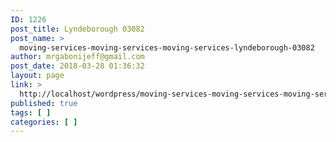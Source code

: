 ```yaml
---
ID: 1226
post_title: Lyndeborough 03082
post_name: >
  moving-services-moving-services-moving-services-lyndeborough-03082
author: mrgabonijeff@gmail.com
post_date: 2018-03-28 01:36:32
layout: page
link: >
  http://localhost/wordpress/moving-services-moving-services-moving-services-lyndeborough-03082/
published: true
tags: [ ]
categories: [ ]
---
```

